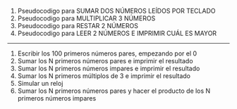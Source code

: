 1. Pseudocodigo para SUMAR DOS NÚMEROS LEÍDOS POR TECLADO
1. Pseudocodigo para MULTIPLICAR 3 NÚMEROS
1. Pseudocodigo para RESTAR 2 NÚMEROS
1. Pseudocodigo para LEER 2 NÚMEROS E IMPRIMIR CUÁL ES MAYOR
---
1. Escribir los 100 primeros números pares, empezando por el 0
1. Sumar los N primeros números pares e imprimir el resultado
1. Sumar los N primeros números impares e imprimir el resultado
1. Sumar los N primeros múltiplos de 3 e imprimir el resultado
1. Simular un reloj
1. Sumar los N primeros números pares y hacer el producto de los N primeros números impares

